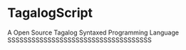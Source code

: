 # TagalogScript
A Open Source Tagalog Syntaxed Programming Language
SSSSSSSSSSSSSSSSSSSSSSSSSSSSSSSSSSSS